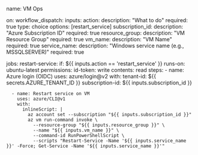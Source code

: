name: VM Ops

on:
  workflow_dispatch:
    inputs:
      action:
        description: "What to do"
        required: true
        type: choice
        options: [restart_service]
      subscription_id:
        description: "Azure Subscription ID"
        required: true
      resource_group:
        description: "VM Resource Group"
        required: true
      vm_name:
        description: "VM Name"
        required: true
      service_name:
        description: "Windows service name (e.g., MSSQLSERVER)"
        required: true

jobs:
  restart-service:
    if: ${{ inputs.action == 'restart_service' }}
    runs-on: ubuntu-latest
    permissions:
      id-token: write
      contents: read
    steps:
      - name: Azure login (OIDC)
        uses: azure/login@v2
        with:
          tenant-id: ${{ secrets.AZURE_TENANT_ID }}
          subscription-id: ${{ inputs.subscription_id }}

      - name: Restart service on VM
        uses: azure/CLI@v1
        with:
          inlineScript: |
            az account set --subscription "${{ inputs.subscription_id }}"
            az vm run-command invoke \
              --resource-group "${{ inputs.resource_group }}" \
              --name "${{ inputs.vm_name }}" \
              --command-id RunPowerShellScript \
              --scripts "Restart-Service -Name '${{ inputs.service_name }}' -Force; Get-Service -Name '${{ inputs.service_name }}'"